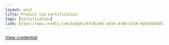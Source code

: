 ```yaml
---
layout: post
title: Product-led Certification
tags: [certification]
link: https://www.credly.com/badges/6f20ce05-eb34-4c9b-b7a9-8eb16b9d3516/public_url
---
```


<a href="https://www.credly.com/badges/6f20ce05-eb34-4c9b-b7a9-8eb16b9d3516/public_url" target="_blank">View credential</a>